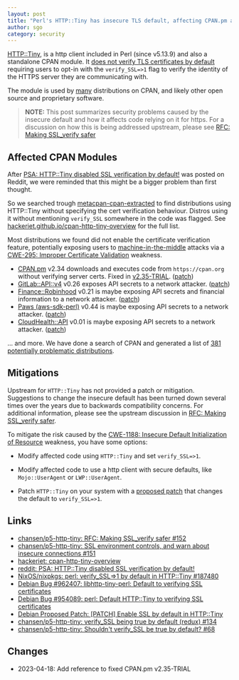 ```yaml
---
layout: post
title: "Perl's HTTP::Tiny has insecure TLS default, affecting CPAN.pm and other modules"
author: sgo
category: security
---
```

  
[HTTP::Tiny](https://metacpan.org/pod/HTTP::Tiny), is a http client included in
Perl (since v5.13.9) and also a standalone CPAN module. It [does not verify TLS
certificates by default](https://metacpan.org/pod/HTTP::Tiny#SSL-SUPPORT) requiring users to opt-in with the `verify_SSL=>1` flag to verify the identity of the HTTPS server they are communicating with.

The module is used by
[many](https://hackeriet.github.io/cpan-http-tiny-overview/) distributions on
CPAN, and likely other open source and proprietary software.

> **NOTE:** This post summarizes security problems caused by the insecure default
> and how it affects code relying on it for https. For a
> discussion on how this is being addressed upstream, please see
> [RFC: Making SSL_verify safer](https://github.com/chansen/p5-http-tiny/issues/152)


## Affected CPAN Modules

After 
[PSA: HTTP::Tiny disabled SSL verification by
default!](https://www.reddit.com/r/perl/comments/111tadi/psa_httptiny_disabled_ssl_verification_by_default/) was posted on Reddit, we were reminded that this might be a bigger problem than first thought. 

So we searched trough
[metacpan-cpan-extracted](https://github.com/metacpan/metacpan-cpan-extracted)
to find distributions using HTTP::Tiny without specifying the cert verification
behaviour. Distros using it without mentioning `verify_SSL` somewhere in the code was flagged. See [hackeriet.github.io/cpan-http-tiny-overview](https://hackeriet.github.io/cpan-http-tiny-overview/) for the full list.

Most distributions we found did not enable the certificate verification feature, potentially exposing users to [machine-in-the-middle](https://www.internetsociety.org/resources/doc/2020/fact-sheet-machine-in-the-middle-attacks/Machine-in-the-middle) attacks via a [CWE-295: Improper Certificate Validation](https://cwe.mitre.org/data/definitions/295.html) weakness. 

- [CPAN.pm](https://metacpan.org/pod/CPAN) v2.34 downloads and executes code from
  `https://cpan.org` without verifying server certs. Fixed in [v2.35-TRIAL](https://metacpan.org/release/ANDK/CPAN-2.35-TRIAL).
  ([patch](https://github.com/andk/cpanpm/commit/9c98370287f4e709924aee7c58ef21c85289a7f0))
- [GitLab::API::v4](https://metacpan.org/dist/GitLab-API-v4) v0.26 exposes API
  secrets to a network attacker.
  ([patch](https://github.com/bluefeet/GitLab-API-v4/pull/57))
- [Finance::Robinhood](https://metacpan.org/dist/Finance-Robinhood) v0.21 is
  maybe exposing API secrets and financial information to a network
  attacker. ([patch](https://github.com/sanko/Finance-Robinhood/pull/6))
- [Paws (aws-sdk-perl)](https://metacpan.org/pod/Paws) v0.44 is
  maybe exposing API secrets to a network attacker. ([patch](https://github.com/pplu/aws-sdk-perl/pull/426))
- [CloudHealth::API](https://metacpan.org/pod/CloudHealth::API) v0.01 is maybe
  exposing API secrets to a network attacker.
  ([patch](https://github.com/pplu/cloudhealth-api-perl/pull/2))

... and more. We have done a search of CPAN and generated a list of [381 potentially problematic distributions](https://hackeriet.github.io/cpan-http-tiny-overview/).


## Mitigations

Upstream for `HTTP::Tiny` has not provided a patch or mitigation. Suggestions to change the insecure default has been turned down several times over the years due to backwards compatibility concerns. For additional information, please see the upstream discussion in [RFC: Making SSL_verify safer](https://github.com/chansen/p5-http-tiny/issues/152).

To mitigate the risk caused by the [CWE-1188: Insecure Default Initialization of Resource](https://cwe.mitre.org/data/definitions/1188.html) weakness, you have some options:

- Modify affected code using `HTTP::Tiny` and set `verify_SSL=>1`.

- Modify affected code to use a http client with secure defaults, like
  `Mojo::UserAgent` or `LWP::UserAgent`.

- Patch `HTTP::Tiny` on your system with a [proposed patch](https://salsa.debian.org/perl-team/interpreter/perl/-/commit/1490431e40e22052f75a0b3449f1f53cbd27ba92.patch) that changes the default to `verify_SSL=>1`.

## Links

- [chansen/p5-http-tiny: RFC: Making SSL_verify  safer #152](https://github.com/chansen/p5-http-tiny/issues/152)
- [chansen/p5-http-tiny: SSL environment controls, and warn about insecure connections #151](https://github.com/chansen/p5-http-tiny/pull/151)
- [hackeriet: cpan-http-tiny-overview](https://hackeriet.github.io/cpan-http-tiny-overview/)
- [reddit: PSA: HTTP::Tiny disabled SSL verification by default!](https://www.reddit.com/r/perl/comments/111tadi/psa_httptiny_disabled_ssl_verification_by_default/)
- [NixOS/nixpkgs: perl: verify_SSL=>1 by default in HTTP::Tiny #187480](https://github.com/NixOS/nixpkgs/pull/187480)
- [Debian Bug #962407: libhttp-tiny-perl: Default to verifying SSL certificates](https://bugs.debian.org/cgi-bin/bugreport.cgi?bug=962407)
- [Debian Bug #954089: perl: Default HTTP::Tiny to verifying SSL certificates](https://bugs.debian.org/cgi-bin/bugreport.cgi?bug=954089)
- [Debian Proposed Patch: \[PATCH\] Enable SSL by default in HTTP::Tiny](https://salsa.debian.org/perl-team/interpreter/perl/-/commit/1490431e40e22052f75a0b3449f1f53cbd27ba92.patch)
- [chansen/p5-http-tiny: verify_SSL being true by default (redux) #134](https://github.com/chansen/p5-http-tiny/issues/134)
- [chansen/p5-http-tiny: Shouldn't verify_SSL be true by default? #68](https://github.com/chansen/p5-http-tiny/issues/68)

## Changes
- 2023-04-18: Add reference to fixed CPAN.pm v2.35-TRIAL
